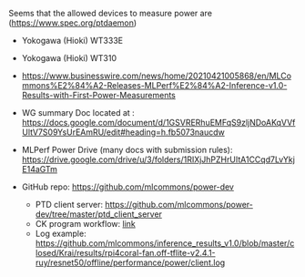 ﻿Seems that the allowed devices to measure power are (https://www.spec.org/ptdaemon)
* Yokogawa (Hioki) WT333E
* Yokogawa (Hioki) WT310

* https://www.businesswire.com/news/home/20210421005868/en/MLCommons%E2%84%A2-Releases-MLPerf%E2%84%A2-Inference-v1.0-Results-with-First-Power-Measurements

* WG summary Doc located at : https://docs.google.com/document/d/1GSVRERhuEMFqS9zljNDoAKqVVfUltV7S09YsUrEAmRU/edit#heading=h.fb5073naucdw
* MLPerf Power Drive (many docs with submission rules): https://drive.google.com/drive/u/3/folders/1RIXjJhPZHrUItA1CCqd7LvYkjE14aGTm

* GitHub repo: https://github.com/mlcommons/power-dev
  * PTD client server: https://github.com/mlcommons/power-dev/tree/master/ptd_client_server
  * CK program workflow: [link](https://github.com/ctuning/ck-ml/tree/main/program/mlperf-power-client)
  * Log example: https://github.com/mlcommons/inference_results_v1.0/blob/master/closed/Krai/results/rpi4coral-fan.off-tflite-v2.4.1-ruy/resnet50/offline/performance/power/client.log

